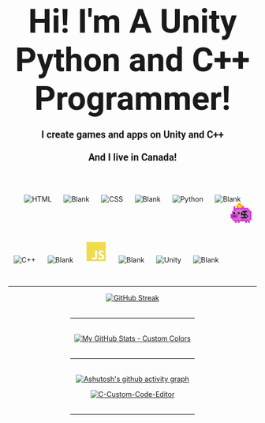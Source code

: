<!-- Include the Google Fonts link -->
<link href="https://fonts.googleapis.com/css2?family=Roboto:wght@1;700&display=swap" rel="stylesheet">

<!-- Apply the font to specific text sections -->
<h1 align="center" style="font-family: 'Roboto', sans-serif;">
  <span style="font-size:2em;"><strong><big>Hi! I'm A Unity Python and C++ Programmer!</big></strong></span>
</h1>

<h3 align="center" style="font-family: 'Roboto', sans-serif;">
  <strong><big>I create games and apps on Unity and C++</big></strong><br>
</h3>

<h3 align="center" style="font-family: 'Roboto', sans-serif;">
  <strong><big>And I live in Canada!</big></strong>
</h4>

<br>
<br>

<!-- Icons and images -->
<p align="center">
  <img alt="HTML" width="40px" style="margin: 0 10px;" src="https://cdn.jsdelivr.net/gh/devicons/devicon/icons/html5/html5-plain.svg" />
    <img alt="Blank" width="40px" style="margin: 0 10px;" src="https://upload.wikimedia.org/wikipedia/commons/thumb/8/89/HD_transparent_picture.png/1280px-HD_transparent_picture.png" />
  <img alt="CSS" width="40px" style="margin: 0 10px;" src="https://cdn.jsdelivr.net/gh/devicons/devicon/icons/css3/css3-plain.svg" />
   <img alt="Blank" width="40px" style="margin: 0 10px;" src="https://upload.wikimedia.org/wikipedia/commons/thumb/8/89/HD_transparent_picture.png/1280px-HD_transparent_picture.png" />
  <img alt="Python" width="40px" style="margin: 0 10px;" src="https://cdn.jsdelivr.net/gh/devicons/devicon/icons/python/python-plain.svg" />
   <img alt="Blank" width="40px" style="margin: 0 10px;" src="https://upload.wikimedia.org/wikipedia/commons/thumb/8/89/HD_transparent_picture.png/1280px-HD_transparent_picture.png" />
  <img alt="C++" width="40px" style="margin: 0 10px;" src="https://upload.wikimedia.org/wikipedia/commons/thumb/1/18/ISO_C%2B%2B_Logo.svg/1822px-ISO_C%2B%2B_Logo.svg.png" />
   <img alt="Blank" width="40px" style="margin: 0 10px;" src="https://upload.wikimedia.org/wikipedia/commons/thumb/8/89/HD_transparent_picture.png/1280px-HD_transparent_picture.png" />
  <img alt="Java" width="40px" style="margin: 0 10px; border: 2px solid white;" src="https://github.com/devicons/devicon/blob/master/icons/javascript/javascript-plain.svg" />
   <img alt="Blank" width="40px" style="margin: 0 10px;" src="https://upload.wikimedia.org/wikipedia/commons/thumb/8/89/HD_transparent_picture.png/1280px-HD_transparent_picture.png" />
  <img alt="Unity" width="40px" style="margin: 0 10px;" src="https://cdn.jsdelivr.net/gh/devicons/devicon/icons/unity/unity-original.svg" />
    <img alt="Blank" width="40px" style="margin: 0 10px;" src="https://upload.wikimedia.org/wikipedia/commons/thumb/8/89/HD_transparent_picture.png/1280px-HD_transparent_picture.png" />
   <img alt="K754a-Edit" width="42px" height="40px" style="margin: 0 10px; vertical-align: 80px;" src="https://github.com/k754a/k754a/raw/main/pixil-frame-0 (85).png"/>



</p>

<br>

---

<div style="text-align: center;">
  <a href="https://git.io/streak-stats">
    <p align="center">
      <img src="https://streak-stats.demolab.com?user=K754a&hide_border=true&date_format=M%20j%5B%2C%20Y%5D&dates=EBEBEB&border=EB5454&stroke=EBEBEB00&ring=EBA539&fire=EB7026&currStreakNum=EBEBEB&sideNums=EBEBEB&currStreakLabel=EBEBEB&sideLabels=FFFFFF&excludeDaysLabel=EBEBEB&background=0D111700" alt="GitHub Streak" />
    </p>
  </a>

  <br>

  <hr style="border: 1px solid #EBEBEB; width: 50%; margin: 0 auto;"/>

  <br>

  <p align="center">
    <a href="https://github-readme-stats.vercel.app/api?username=k754a&show_icons=true&theme=transparent&bg_color=00000000&title_color=ffffff&text_color=ffffff&icon_color=ffffff&ring_color=EBA539&stroke_color=EB7026&hide_border=true">
      <img src="https://github-readme-stats.vercel.app/api?username=k754a&show_icons=true&theme=transparent&bg_color=00000000&title_color=ffffff&text_color=ffffff&icon_color=ffffff&ring_color=EBA539&stroke_color=EB7026&hide_border=true" alt="My GitHub Stats - Custom Colors" />
    </a>
  </p>
</div>

<br>

<hr style="border: 1px solid #EBEBEB; width: 50%; margin: 0 auto;"/>
  <br>
 <p align="center">
   <a href="https://github.com/ashutosh00710/github-readme-activity-graph">
           <img src="https://github-readme-activity-graph.vercel.app/graph?username=K754a&bg_color=rgba(0,0,0,0)&color=ffffff&line=eba539&point=eb7026&area=true&hide_border=true" alt="Ashutosh's github activity graph" />
</a>
 </p>



</p>

<p align="center">
   <a href="https://github.com/k754a/C-Custom-Code-Editor">
           <img src="https://readme-lang-ef1nz8ms4-envid-tech.vercel.app/api/pin/?username=k754a&repo=C-Custom-Code-Editor&theme=dark&bg_color=00000000&text_color=FFFFFF&border_color=CCCCCC80&symbol_color=FFA500" alt="C-Custom-Code-Editor">

</a>
 </p>





  <br>
<hr style="border: 1px solid #EBEBEB; width: 50%; margin: 0 auto;"/>
